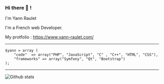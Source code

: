 ### Hi there 👋 ! 

<p>I'm Yann Raulet</p>
<p>I'm a French web Developer.</p>

My protfolio : https://www.yann-raulet.com/

*********************
```
$yann = array (
    "code"  => array("PHP", "JavaScript", "C" , "C++", "HTML", "CSS"),
    "frameworks" => array("Symfony", "Qt", "Bootstrap")
);
```


*********************

![Github stats](https://github-readme-stats.vercel.app/api?username=YannRaulet)


<!--
**YannRaulet/YannRaulet** is a ✨ _special_ ✨ repository because its `README.md` (this file) appears on your GitHub profile.

Here are some ideas to get you started:

- 🔭 I’m currently working on ...
- 🌱 I’m currently learning ...
- 👯 I’m looking to collaborate on ...
- 🤔 I’m looking for help with ...
- 💬 Ask me about ...
- 📫 How to reach me: ...
- 😄 Pronouns: ...
- ⚡ Fun fact: ...
-->


